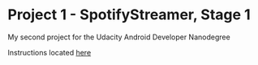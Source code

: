 # Project 1 - SpotifyStreamer, Stage 1

My second project for the Udacity Android Developer Nanodegree

Instructions located [here](https://docs.google.com/document/d/1v4Kv5lSd8-4cs0BW6F24ccA3c1-KDQZG3EV49CUHQys/pub?embedded=true)
